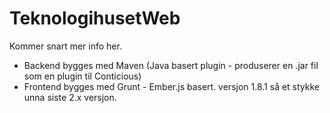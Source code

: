 # TeknologihusetWeb

Kommer snart mer info her. 

* Backend bygges med Maven (Java basert plugin - produserer en .jar fil som en plugin til Conticious)
* Frontend bygges med Grunt - Ember.js basert. versjon 1.8.1 så et stykke unna siste 2.x versjon.
